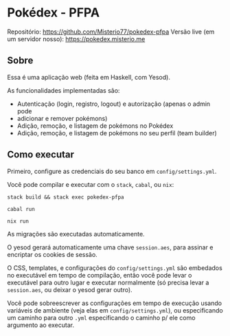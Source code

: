 # Pokédex - PFPA

Repositório: https://github.com/Misterio77/pokedex-pfpa
Versão live (em um servidor nosso): https://pokedex.misterio.me

## Sobre
Essa é uma aplicação web (feita em Haskell, com Yesod).

As funcionalidades implementadas são:
- Autenticação (login, registro, logout) e autorização (apenas o admin pode
- adicionar e remover pokémons)
- Adição, remoção, e listagem de pokémons no Pokédex
- Adição, remoção, e listagem de pokémons no seu perfil (team builder)

## Como executar
Primeiro, configure as credenciais do seu banco em `config/settings.yml`.

Você pode compilar e executar com o `stack`, `cabal`, ou `nix`:

```
stack build && stack exec pokedex-pfpa
```

```
cabal run
```

```
nix run
```

As migrações são executadas automaticamente.

O yesod gerará automaticamente uma chave `session.aes`, para assinar e
encriptar os cookies de sessão.

O CSS, templates, e configurações do `config/settings.yml` são embedados no
executável em tempo de compilação, então você pode levar o executável para
outro lugar e executar normalmente (só precisa levar a `session.aes`, ou deixar
o yesod gerar outro).

Você pode sobreescrever as configurações em tempo de execução usando variáveis
de ambiente (veja elas em `config/settings.yml`), ou especificando um caminho
para outro `.yml` especificando o caminho p/ ele como argumento ao executar.
